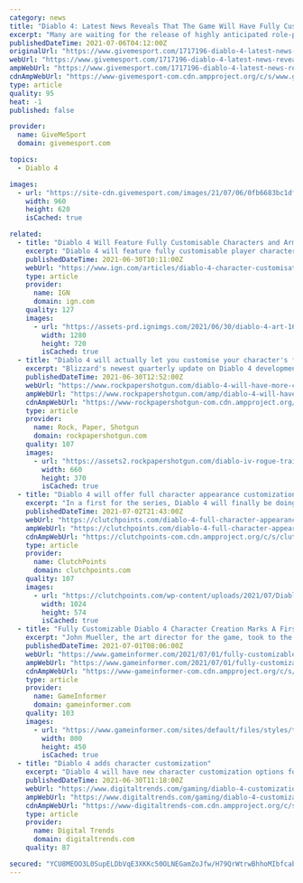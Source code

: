 ```yaml
---
category: news
title: "Diablo 4: Latest News Reveals That The Game Will Have Fully Customisable Characters And Armour"
excerpt: "Many are waiting for the release of highly anticipated role-playing game Diablo 4 and the latest news has revealed that the game will have fully customisable characters and armour. The game has been ..."
publishedDateTime: 2021-07-06T04:12:00Z
originalUrl: "https://www.givemesport.com/1717196-diablo-4-latest-news-reveals-that-the-game-will-have-fully-customisable-characters-and-armour?amp"
webUrl: "https://www.givemesport.com/1717196-diablo-4-latest-news-reveals-that-the-game-will-have-fully-customisable-characters-and-armour?amp"
ampWebUrl: "https://www.givemesport.com/1717196-diablo-4-latest-news-reveals-that-the-game-will-have-fully-customisable-characters-and-armour?amp"
cdnAmpWebUrl: "https://www-givemesport-com.cdn.ampproject.org/c/s/www.givemesport.com/1717196-diablo-4-latest-news-reveals-that-the-game-will-have-fully-customisable-characters-and-armour?amp"
type: article
quality: 95
heat: -1
published: false

provider:
  name: GiveMeSport
  domain: givemesport.com

topics:
  - Diablo 4

images:
  - url: "https://site-cdn.givemesport.com/images/21/07/06/0fb6683bc1df86a16495148a6524a82c/960.jpg"
    width: 960
    height: 620
    isCached: true

related:
  - title: "Diablo 4 Will Feature Fully Customisable Characters and Armor"
    excerpt: "Diablo 4 will feature fully customisable player characters, as well as a new dyes system and in-engine cinematics."
    publishedDateTime: 2021-06-30T10:11:00Z
    webUrl: "https://www.ign.com/articles/diablo-4-character-customisation-art"
    type: article
    provider:
      name: IGN
      domain: ign.com
    quality: 127
    images:
      - url: "https://assets-prd.ignimgs.com/2021/06/30/diablo-4-art-1625059950283.jpg?width=1280"
        width: 1280
        height: 720
        isCached: true
  - title: "Diablo 4 will actually let you customise your character's face"
    excerpt: "Blizzard's newest quarterly update on Diablo 4 development digs into how detailed you'll be able to customise your character from facial hair to eye color."
    publishedDateTime: 2021-06-30T12:52:00Z
    webUrl: "https://www.rockpapershotgun.com/diablo-4-will-have-more-character-customization-than-any-other-diablo-game"
    ampWebUrl: "https://www.rockpapershotgun.com/amp/diablo-4-will-have-more-character-customization-than-any-other-diablo-game"
    cdnAmpWebUrl: "https://www-rockpapershotgun-com.cdn.ampproject.org/c/s/www.rockpapershotgun.com/amp/diablo-4-will-have-more-character-customization-than-any-other-diablo-game"
    type: article
    provider:
      name: Rock, Paper, Shotgun
      domain: rockpapershotgun.com
    quality: 107
    images:
      - url: "https://assets2.rockpapershotgun.com/diablo-iv-rogue-trailer.jpg/BROK/resize/660%3E/format/jpg/quality/70/diablo-iv-rogue-trailer.jpg"
        width: 660
        height: 370
        isCached: true
  - title: "Diablo 4 will offer full character appearance customization"
    excerpt: "In a first for the series, Diablo 4 will finally be doing away with pre-established character pre-sets. “Diablo IV offers players more customization options than ever,” Blizzard said in the most ..."
    publishedDateTime: 2021-07-02T21:43:00Z
    webUrl: "https://clutchpoints.com/diablo-4-full-character-appearance-customization/"
    ampWebUrl: "https://clutchpoints.com/diablo-4-full-character-appearance-customization/amp/"
    cdnAmpWebUrl: "https://clutchpoints-com.cdn.ampproject.org/c/s/clutchpoints.com/diablo-4-full-character-appearance-customization/amp/"
    type: article
    provider:
      name: ClutchPoints
      domain: clutchpoints.com
    quality: 107
    images:
      - url: "https://clutchpoints.com/wp-content/uploads/2021/07/Diablo-4-will-offer-full-character-appearance-customization-1024x574.jpg"
        width: 1024
        height: 574
        isCached: true
  - title: "Fully Customizable Diablo 4 Character Creation Marks A First For The Franchise"
    excerpt: "John Mueller, the art director for the game, took to the Blizzard blog to go into more detail about the character art in the upcoming game. Beyond just the characters, he also confirmed that they took ..."
    publishedDateTime: 2021-07-01T08:06:00Z
    webUrl: "https://www.gameinformer.com/2021/07/01/fully-customizable-diablo-4-character-creation-marks-a-first-for-the-franchise"
    ampWebUrl: "https://www.gameinformer.com/2021/07/01/fully-customizable-diablo-4-character-creation-marks-a-first-for-the-franchise?amp"
    cdnAmpWebUrl: "https://www-gameinformer-com.cdn.ampproject.org/c/s/www.gameinformer.com/2021/07/01/fully-customizable-diablo-4-character-creation-marks-a-first-for-the-franchise?amp"
    type: article
    provider:
      name: GameInformer
      domain: gameinformer.com
    quality: 103
    images:
      - url: "https://www.gameinformer.com/sites/default/files/styles/thumbnail/public/2021/07/01/8d587dae/73kwthhrfbdz1624658979967.png"
        width: 800
        height: 450
        isCached: true
  - title: "Diablo 4 adds character customization"
    excerpt: "Diablo 4 will have new character customization options for players to use to create their own looks and style."
    publishedDateTime: 2021-06-30T11:18:00Z
    webUrl: "https://www.digitaltrends.com/gaming/diablo-4-customization/"
    ampWebUrl: "https://www.digitaltrends.com/gaming/diablo-4-customization/?amp"
    cdnAmpWebUrl: "https://www-digitaltrends-com.cdn.ampproject.org/c/s/www.digitaltrends.com/gaming/diablo-4-customization/?amp"
    type: article
    provider:
      name: Digital Trends
      domain: digitaltrends.com
    quality: 87

secured: "YCU8MEOO3L0SupELDbVqE3XKKc50OLNEGamZoJfw/H79QrWtrwBhhoMIbfcabRDGpYuuOmzY5Y098M9+c4TY4TmWu+dSQyXpX2QAxlL9puRWvXb3wRVundFnpZgPF+KPDvF3wCx99utU1i8BBqFPLz/er8nQX1lAq/0VmxEVv8qKaZg86Y9k2zGh41H++pw8U71NPA4YTHR6pJsuH5o5Jz1yA6NBIqaj7kmFG3ICRuhshjsuvSTzVPw7o4lTq8+9RhrCsHk8DoB6kBZ+iLmra7Sk3KFWlrwWfEHK0XoejP1JvCoANmJ3jjN0ZGcXbbsBJxhhCqo96b0F+VOw02AdbaL+oWH8fopmXxp+ny4oJ4s=;OOdEva7NW1POqauG2TuUmg=="
---
```


